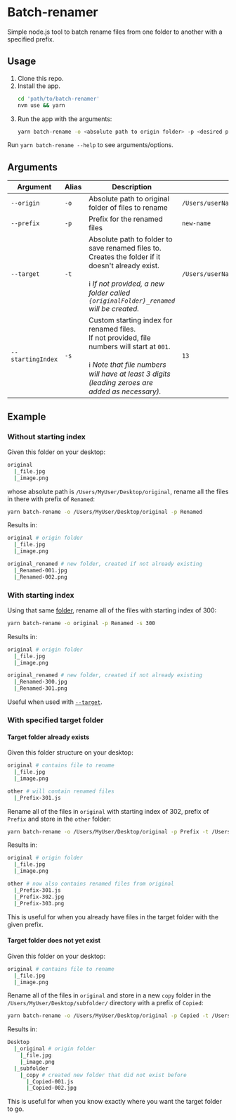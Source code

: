 # Batch-renamer

Simple node.js tool to batch rename files from one folder to another with a specified prefix.

## Usage

1. Clone this repo.
1. Install the app.
   ```bash
   cd 'path/to/batch-renamer'
   nvm use && yarn
   ```
1. Run the app with the arguments:
   ```bash
   yarn batch-rename -o <absolute path to origin folder> -p <desired prefix>
   ```

Run `yarn batch-rename --help` to see arguments/options.

## Arguments

<table>
  <thead>
    <tr>
      <th>Argument</th>
      <th>Alias</th>
      <th>Description</th>
      <th>Example</th>
      <th>Required?</th>
    </tr>
  </thead>
  <tr>
    <td><code>--origin</code></td>
    <td><code>-o</code></td>
    <td>Absolute path to original folder of files to rename</td>
    <td><code>/Users/userName/Desktop/originalFolder</code></td>
    <td>Yes</td>
  </tr>
  <tr>
    <td><code>--prefix</code></td>
    <td><code>-p</code></td>
    <td>Prefix for the renamed files</td>
    <td><code>new-name</code></td>
    <td>Yes</td>
  </tr>
  <tr>
    <td><code>--target</code></td>
    <td><code>-t</code></td>
    <td>
      Absolute path to folder to save renamed files to. Creates the folder if it doesn't already exist.
      <br /><br />
      ℹ️ <em>If not provided, a new folder called <code>{originalFolder}_renamed</code> will be created.</em>
    </td>
    <td><code>/Users/userName/Desktop/renameToHere</code></td>
    <td>No</td>
  </tr>
  <tr>
    <td><code>--startingIndex</code></td>
    <td><code>-s</code></td>
    <td>
      Custom starting index for renamed files.
      <br />
      If not provided, file numbers will start at <code>001</code>.
      <br /><br />
      ℹ️ <em>Note that file numbers will have at least 3 digits (leading zeroes are added as necessary).</em>
    </td>
    <td><code>13</code></td>
    <td>No</td>
  </tr>
</table>
         
## Example

### Without starting index

Given this folder on your desktop:

```bash
original
  |_file.jpg
  |_image.png
```

whose absolute path is `/Users/MyUser/Desktop/original`, rename all the files in there with prefix of `Renamed`:

```bash
yarn batch-rename -o /Users/MyUser/Desktop/original -p Renamed
```

Results in:

```bash
original # origin folder
  |_file.jpg
  |_image.png

original_renamed # new folder, created if not already existing
  |_Renamed-001.jpg
  |_Renamed-002.png
```

### With starting index

Using that same [folder](#without-starting-index), rename all of the files with starting index of 300:

```bash
yarn batch-rename -o original -p Renamed -s 300
```

Results in:

```bash
original # origin folder
  |_file.jpg
  |_image.png

original_renamed # new folder, created if not already existing
  |_Renamed-300.jpg
  |_Renamed-301.png
```

Useful when used with [`--target`](#with-specified-target-folder).

### With specified target folder

#### Target folder already exists

Given this folder structure on your desktop:

```bash
original # contains file to rename
  |_file.jpg
  |_image.png

other # will contain renamed files
  |_Prefix-301.js
```

Rename all of the files in `original` with starting index of 302, prefix of `Prefix` and store in the `other` folder:

```bash
yarn batch-rename -o /Users/MyUser/Desktop/original -p Prefix -t /Users/MyUser/Desktop/other -s 302
```

Results in:

```bash
original # origin folder
  |_file.jpg
  |_image.png

other # now also contains renamed files from original
  |_Prefix-301.js
  |_Prefix-302.jpg
  |_Prefix-303.png
```

This is useful for when you already have files in the target folder with the given prefix.

#### Target folder does not yet exist

Given this folder on your desktop:

```bash
original # contains file to rename
  |_file.jpg
  |_image.png
```

Rename all of the files in `original` and store in a new `copy` folder in the `/Users/MyUser/Desktop/subfolder/` directory with a prefix of `Copied`:

```bash
yarn batch-rename -o /Users/MyUser/Desktop/original -p Copied -t /Users/MyUser/Desktop/subfolder/copy
```

Results in:

```bash
Desktop
  |_original # origin folder
    |_file.jpg
    |_image.png
  |_subfolder
    |_copy # created new folder that did not exist before
      |_Copied-001.js
      |_Copied-002.jpg
```

This is useful for when you know exactly where you want the target folder to go.
